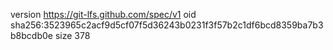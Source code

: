 version https://git-lfs.github.com/spec/v1
oid sha256:3523965c2acf9d5cf07f5d36243b0231f3f57b2c1df6bcd8359ba7b3b8bcdb0e
size 378
